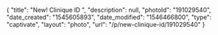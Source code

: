 {
    "title": "New! Clinique ID ",
    "description": null,
    "photoId": "191029540",
    "date_created": "1545605893",
    "date_modified": "1546466800",
    "type": "captivate",
    "layout": "photo",
    "url": "\/p\/new-clinique-id\/191029540"
}